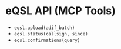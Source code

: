 # eQSL API (MCP Tools)

- `eqsl.upload(adif_batch)`
- `eqsl.status(callsign, since)`
- `eqsl.confirmations(query)`
